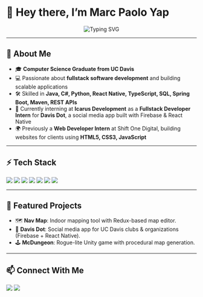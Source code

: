 # 👋 Hey there, I’m Marc Paolo Yap  

<p align="center">
  <img src="https://readme-typing-svg.demolab.com?font=Fira+Code&weight=500&size=22&pause=1000&color=00C2FF&center=true&vCenter=true&width=435&lines=Software+Engineer;Fullstack+Developer;Always+Learning+%26+Building" alt="Typing SVG" />
</p>

---

## 🚀 About Me  
- 🎓 **Computer Science Graduate from UC Davis**  
- 💻 Passionate about **fullstack software development** and building scalable applications  
- 🛠️ Skilled in **Java, C#, Python, React Native, TypeScript, SQL, Spring Boot, Maven, REST APIs**  
- 🌱 Currently interning at **Icarus Development** as a **Fullstack Developer Intern** for **Davis Dot**, a social media app built with Firebase & React Native  
- 🌍 Previously a **Web Developer Intern** at Shift One Digital, building websites for clients using **HTML5, CSS3, JavaScript**  

---

## ⚡ Tech Stack  
<p>
  <img src="https://img.shields.io/badge/Java-orange?style=for-the-badge&logo=java&logoColor=white" />
  <img src="https://img.shields.io/badge/Spring%20Boot-6DB33F?style=for-the-badge&logo=spring&logoColor=white" />
  <img src="https://img.shields.io/badge/React_Native-61DAFB?style=for-the-badge&logo=react&logoColor=black" />
  <img src="https://img.shields.io/badge/TypeScript-007ACC?style=for-the-badge&logo=typescript&logoColor=white" />
  <img src="https://img.shields.io/badge/Firebase-ffca28?style=for-the-badge&logo=firebase&logoColor=black" />
  <img src="https://img.shields.io/badge/MySQL-005C84?style=for-the-badge&logo=mysql&logoColor=white" />
  <img src="https://img.shields.io/badge/Git-F05032?style=for-the-badge&logo=git&logoColor=white" />
</p>

---

## 🌟 Featured Projects  
- 🗺️ **Nav Map**: Indoor mapping tool with Redux-based map editor.  
- 📱 **Davis Dot**: Social media app for UC Davis clubs & organizations (Firebase + React Native).  
- 🕹️ **McDungeon**: Rogue-lite Unity game with procedural map generation.  

---

## 📫 Connect With Me  
<p>
  <a href="https://www.linkedin.com/in/marc-paolo-yap/"><img src="https://img.shields.io/badge/LinkedIn-blue?style=for-the-badge&logo=linkedin&logoColor=white" /></a>
  <a href="mailto:paoloyap22@gmail.com"><img src="https://img.shields.io/badge/Email-red?style=for-the-badge&logo=gmail&logoColor=white" /></a>
</p>
